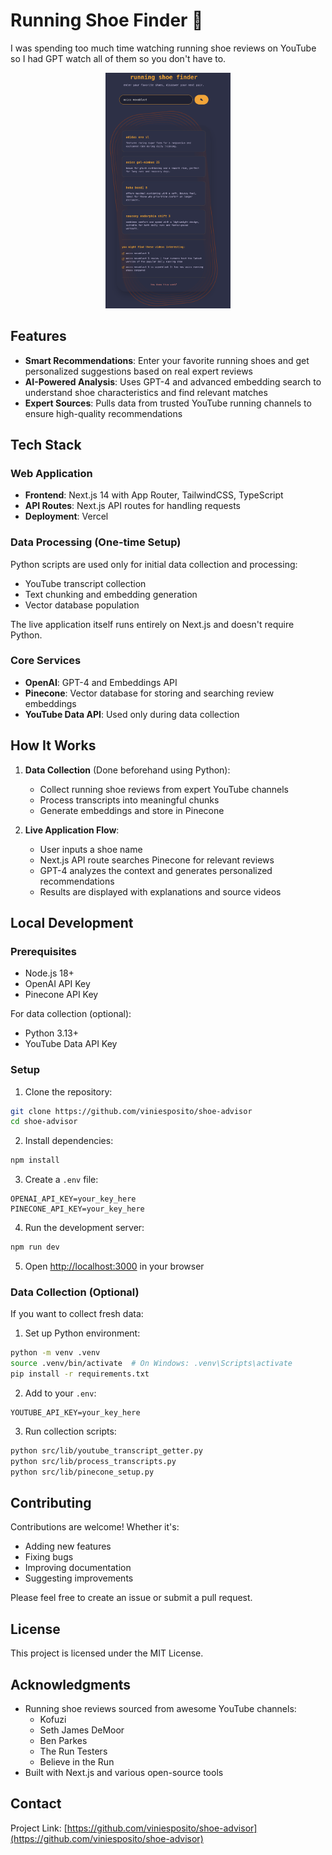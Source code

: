 # Running Shoe Finder 👟

I was spending too much time watching running shoe reviews on YouTube so I had GPT watch all of them so you don't have to.

<p align="center"> 
    <img src="/assets/app_screnshot.png" width="200">
</p>

## Features

- **Smart Recommendations**: Enter your favorite running shoes and get personalized suggestions based on real expert reviews
- **AI-Powered Analysis**: Uses GPT-4 and advanced embedding search to understand shoe characteristics and find relevant matches
- **Expert Sources**: Pulls data from trusted YouTube running channels to ensure high-quality recommendations

## Tech Stack

### Web Application

- **Frontend**: Next.js 14 with App Router, TailwindCSS, TypeScript
- **API Routes**: Next.js API routes for handling requests
- **Deployment**: Vercel

### Data Processing (One-time Setup)

Python scripts are used only for initial data collection and processing:

- YouTube transcript collection
- Text chunking and embedding generation
- Vector database population

The live application itself runs entirely on Next.js and doesn't require Python.

### Core Services

- **OpenAI**: GPT-4 and Embeddings API
- **Pinecone**: Vector database for storing and searching review embeddings
- **YouTube Data API**: Used only during data collection

## How It Works

1. **Data Collection** (Done beforehand using Python):

   - Collect running shoe reviews from expert YouTube channels
   - Process transcripts into meaningful chunks
   - Generate embeddings and store in Pinecone

2. **Live Application Flow**:
   - User inputs a shoe name
   - Next.js API route searches Pinecone for relevant reviews
   - GPT-4 analyzes the context and generates personalized recommendations
   - Results are displayed with explanations and source videos

## Local Development

### Prerequisites

- Node.js 18+
- OpenAI API Key
- Pinecone API Key

For data collection (optional):

- Python 3.13+
- YouTube Data API Key

### Setup

1. Clone the repository:

```bash
git clone https://github.com/viniesposito/shoe-advisor
cd shoe-advisor
```

2. Install dependencies:

```bash
npm install
```

3. Create a `.env` file:

```env
OPENAI_API_KEY=your_key_here
PINECONE_API_KEY=your_key_here
```

4. Run the development server:

```bash
npm run dev
```

5. Open [http://localhost:3000](http://localhost:3000) in your browser

### Data Collection (Optional)

If you want to collect fresh data:

1. Set up Python environment:

```bash
python -m venv .venv
source .venv/bin/activate  # On Windows: .venv\Scripts\activate
pip install -r requirements.txt
```

2. Add to your `.env`:

```env
YOUTUBE_API_KEY=your_key_here
```

3. Run collection scripts:

```bash
python src/lib/youtube_transcript_getter.py
python src/lib/process_transcripts.py
python src/lib/pinecone_setup.py
```

## Contributing

Contributions are welcome! Whether it's:

- Adding new features
- Fixing bugs
- Improving documentation
- Suggesting improvements

Please feel free to create an issue or submit a pull request.

## License

This project is licensed under the MIT License.

## Acknowledgments

- Running shoe reviews sourced from awesome YouTube channels:
  - Kofuzi
  - Seth James DeMoor
  - Ben Parkes
  - The Run Testers
  - Believe in the Run
- Built with Next.js and various open-source tools

## Contact

Project Link: [https://github.com/viniesposito/shoe-advisor](https://github.com/viniesposito/shoe-advisor)
